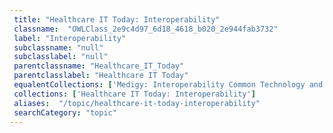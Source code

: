 ```yaml
--- 
 title: "Healthcare IT Today: Interoperability" 
 classname:  "OWLClass_2e9c4d97_6d18_4618_b020_2e944fab3732" 
 label: "Interoperability" 
 subclassname: "null" 
 subclasslabel: "null" 
 parentclassname: "Healthcare_IT_Today" 
 parentclasslabel: "Healthcare IT Today" 
 equalentCollections: ['Medigy: Interoperability Common Technology and IP','Medigy: Interoperability Industry/Community Partnership','Symplur: -hash-FHIR','Symplur: -hash-interoperability','Medigy: Interoperability Product Engineering','HIMSS: Interoperability','Healthcare IT News: Interoperability'] 
 collections: ['Healthcare IT Today: Interoperability']
 aliases:  "/topic/healthcare-it-today-interoperability"  
 searchCategory: "topic" 
---
```

